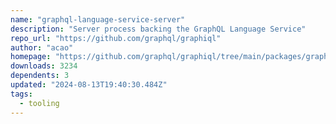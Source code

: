 ```yaml
---
name: "graphql-language-service-server"
description: "Server process backing the GraphQL Language Service"
repo_url: "https://github.com/graphql/graphiql"
author: "acao"
homepage: "https://github.com/graphql/graphiql/tree/main/packages/graphql-language-service-server#readme"
downloads: 3234
dependents: 3
updated: "2024-08-13T19:40:30.484Z"
tags: 
  - tooling
---
```

